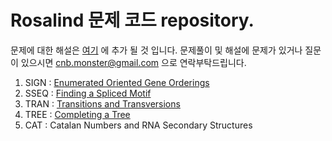 # Rosalind 문제 코드 repository.

문제에 대한 해설은 [여기](https://velog.io/@pdestiny2537) 에 추가 될 것 입니다. 
문제풀이 및 해설에 문제가 있거나 질문이 있으시면 cnb.monster@gmail.com 으로 연락부탁드립니다.

1. SIGN : [Enumerated Oriented Gene Orderings](https://velog.io/@pdestiny2537/Enumerating-Oriented-Gene-Orderings)
2. SSEQ : [Finding a Spliced Motif](https://velog.io/@pdestiny2537/Finding-a-Spliced-Motif)
3. TRAN : [Transitions and Transversions](https://velog.io/@pdestiny2537/Transitions-and-Transversions)
4. TREE : [Completing a Tree](https://velog.io/@pdestiny2537/Completing-a-Tree)
5. CAT : Catalan Numbers and RNA Secondary Structures